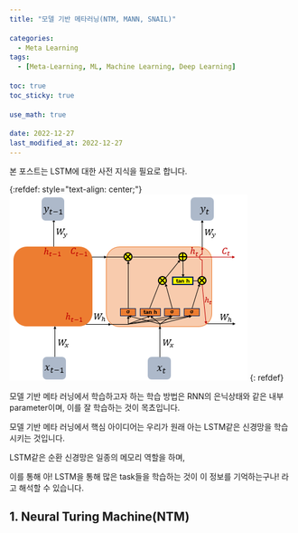 ```yaml
---
title: "모델 기반 메타러닝(NTM, MANN, SNAIL)"

categories:
  - Meta Learning
tags:
  - [Meta-Learning, ML, Machine Learning, Deep Learning]

toc: true
toc_sticky: true

use_math: true

date: 2022-12-27
last_modified_at: 2022-12-27
---
```


본 포스트는 LSTM에 대한 사전 지식을 필요로 합니다.

{:refdef: style="text-align: center;"}
![img](/assets/img/lstm_figure.png)
{: refdef}

모델 기반 메타 러닝에서 학습하고자 하는 학습 방법은 RNN의 은닉상태와 같은 내부 parameter이며, 이를 잘 학습하는 것이 목쵸입니다.

모델 기반 메타 러닝에서 핵심 아이디어는 우리가 원래 아는 LSTM같은 신경망을 학습시키는 것입니다.

LSTM같은 순환 신경망은 일종의 메모리 역할을 하며,

이를 통해 아! LSTM을 통해 많은 task들을 학습하는 것이 이 정보를 기억하는구나! 라고 해석할 수 있습니다.

## 1. Neural Turing Machine(NTM)
